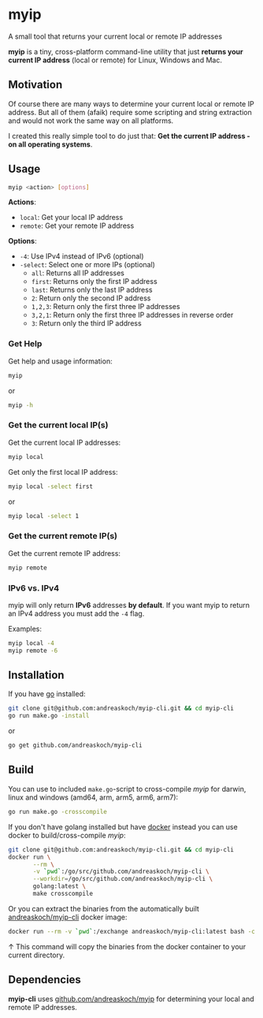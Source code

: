 # myip

A small tool that returns your current local or remote IP addresses

**myip** is a tiny, cross-platform command-line utility that just **returns your current IP address** (local or remote) for Linux, Windows and Mac.

## Motivation

Of course there are many ways to determine your current local or remote IP address. But all of them (afaik) require some scripting and string extraction and would not work the same way on all platforms.

I created this really simple tool to do just that: **Get the current IP address - on all operating systems**.

## Usage

```bash
myip <action> [options]
```

**Actions**:

- `local`: Get your local IP address
- `remote`: Get your remote IP address

**Options**:

- `-4`: Use IPv4 instead of IPv6 (optional)
- `-select`: Select one or more IPs (optional)
  - `all`: Returns all IP addresses
  - `first`: Returns only the first IP address
  - `last`: Returns only the last IP address
  - `2`: Return only the second IP address
  - `1,2,3`: Return only the first three IP addresses
  - `3,2,1`: Return only the first three IP addresses in reverse order
  - `3`: Return only the third IP address

### Get Help

Get help and usage information:

```bash
myip
```

or

```bash
myip -h
```

### Get the current local IP(s)

Get the current local IP addresses:

```bash
myip local
```

Get only the first local IP address:

```bash
myip local -select first
```

or

```bash
myip local -select 1
```

### Get the current remote IP(s)

Get the current remote IP address:

```bash
myip remote
```

### IPv6 vs. IPv4

myip will only return **IPv6** addresses **by default**. If you want myip to return an IPv4 address you must add the `-4` flag.

Examples:

```bash
myip local -4
myip remote -6
```

## Installation

If you have [go](https://golang.org/) installed:

```bash
git clone git@github.com:andreaskoch/myip-cli.git && cd myip-cli
go run make.go -install
```

or

```bash
go get github.com/andreaskoch/myip-cli
```

## Build

You can use to included `make.go`-script to cross-compile _myip_ for darwin, linux and windows (amd64, arm, arm5, arm6, arm7):

```bash
go run make.go -crosscompile
```

If you don't have golang installed but have [docker](https://www.docker.com/) instead you can use docker to build/cross-compile _myip_:

```bash
git clone git@github.com:andreaskoch/myip-cli.git && cd myip-cli
docker run \
       --rm \
       -v `pwd`:/go/src/github.com/andreaskoch/myip-cli \
       --workdir=/go/src/github.com/andreaskoch/myip-cli \
       golang:latest \
       make crosscompile
```

Or you can extract the binaries from the automatically built [andreaskoch/myip-cli](https://hub.docker.com/r/andreaskoch/myip-cli/) docker image:

```bash
docker run --rm -v `pwd`:/exchange andreaskoch/myip-cli:latest bash -c "cp -a /go/src/github.com/andreaskoch/myip-cli/bin/* /exchange"
```

↑ This command will copy the binaries from the docker container to your current directory.

## Dependencies

**myip-cli** uses [github.com/andreaskoch/myip](https://github.com/andreaskoch/myip)  for determining your local and remote IP addresses.
